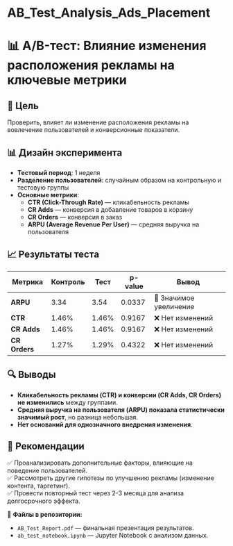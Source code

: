 # AB_Test_Analysis_Ads_Placement

# 📊 A/B-тест: Влияние изменения расположения рекламы на ключевые метрики  

## 📌 Цель  
Проверить, влияет ли изменение расположения рекламы на вовлечение пользователей и конверсионные показатели.  

## 📊 Дизайн эксперимента  
- **Тестовый период**: 1 неделя  
- **Разделение пользователей**: случайным образом на контрольную и тестовую группы  
- **Основные метрики**:  
  - **CTR (Click-Through Rate)** — кликабельность рекламы  
  - **CR Adds** — конверсия в добавление товаров в корзину  
  - **CR Orders** — конверсия в заказ  
  - **ARPU (Average Revenue Per User)** — средняя выручка на пользователя  

## 📈 Результаты теста  

| Метрика  | Контроль  | Тест  | p-value  | Вывод |
|----------|----------|----------|----------|----------|
| **ARPU**  | 3.34  | 3.54  | 0.0337  | 🔹 Значимое увеличение |
| **CTR**  | 1.46%  | 1.46%  | 0.9167  | ❌ Нет изменений |
| **CR Adds**  | 1.46%  | 1.46%  | 0.9167  | ❌ Нет изменений |
| **CR Orders**  | 1.27%  | 1.29%  | 0.4322  | ❌ Нет изменений |

## 🔍 Выводы  
- **Кликабельность рекламы (CTR) и конверсии (CR Adds, CR Orders) не изменились** между группами.  
- **Средняя выручка на пользователя (ARPU) показала статистически значимый рост**, но разница небольшая.  
- **Нет оснований для однозначного внедрения изменения**.  

## 🚀 Рекомендации  
✅ Проанализировать дополнительные факторы, влияющие на поведение пользователей.  
✅ Рассмотреть другие гипотезы по улучшению рекламы (изменение контента, таргетинг).  
✅ Провести повторный тест через 2-3 месяца для анализа долгосрочного эффекта.  

📂 **Файлы в репозитории:**  
- `AB_Test_Report.pdf` — финальная презентация результатов.  
- `ab_test_notebook.ipynb` — Jupyter Notebook с анализом данных.  
  











